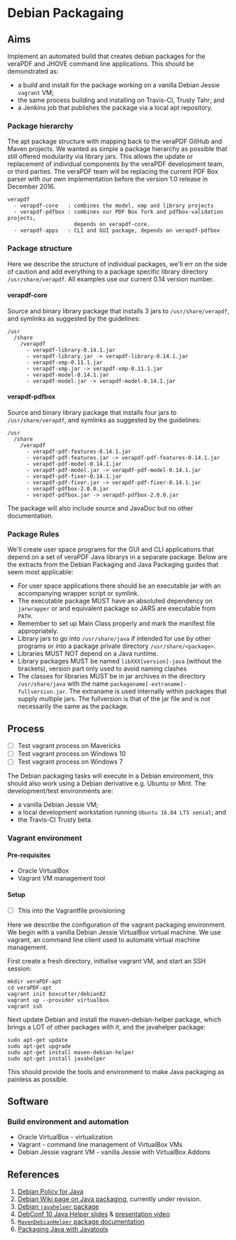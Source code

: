 Debian Packagaing
=================
Aims
----
Implement an automated build that creates debian packages for the veraPDF and
JHOVE command line applications. This should be demonstrated as:
- a build and install for the package working on a vanilla Debian Jessie `vagrant` VM;
- the same process building and installing on Travis-CI, Trusty Tahr; and
- a Jenkins job that publishes the package via a local apt repository.

### Package hierarchy
The apt package structure with mapping back to the veraPDF GitHub and Maven projects. We wanted as simple a package hierarchy as possible that still offered modularity via library jars. This allows the update or replacement of individual components by the veraPDF development team, or third parties. The veraPDF team will be replacing the current PDF Box parser with our own implementation before the version 1.0 release in December 2016.

    verapdf
      - verapdf-core   : combines the model, xmp and library projects
      - verapdf-pdfbox : combines our PDF Box fork and pdfbox-validation projects,
                         depends on verapdf-core.
      - verapdf-apps   : CLI and GUI package, depends on verapdf-pdfbox

### Package structure
Here we describe the structure of individual packages, we'll err on the side of caution and add everything to a package specific library directory `/usr/share/verapdf`. All examples use our current 0.14 version number.
#### verapdf-core
Source and binary library package that installs 3 jars to `/usr/share/verapdf`, and symlinks as suggested by the guidelines:

    /usr
      /share
        /verapdf
          - verapdf-library-0.14.1.jar
          - verapdf-library.jar -> verapdf-library-0.14.1.jar
          - verapdf-xmp-0.11.1.jar
          - verapdf-xmp.jar -> verapdf-xmp-0.11.1.jar
          - verapdf-model-0.14.1.jar
          - verapdf-model.jar -> verapdf-model-0.14.1.jar
#### verapdf-pdfbox
Source and binary library package that installs four jars to `/usr/share/verapdf`, and symlinks as suggested by the guidelines:

    /usr
      /share
        /verapdf
          - verapdf-pdf-features-0.14.1.jar
          - verapdf-pdf-features.jar -> verapdf-pdf-features-0.14.1.jar
          - verapdf-pdf-model-0.14.1.jar
          - verapdf-pdf-model.jar -> verapdf-pdf-model-0.14.1.jar
          - verapdf-pdf-fixer-0.14.1.jar
          - verapdf-pdf-fixer.jar -> verapdf-pdf-fixer-0.14.1.jar
          - verapdf-pdfbox-2.0.0.jar
          - verapdf-pdfbox.jar -> verapdf-pdfbox-2.0.0.jar

The package will also include source and JavaDoc but no other documentation.
### Package Rules
We'll create user space programs for the GUI and CLI applications that depend on a set of veraPDF Java librarys in a separate package. Below are the extracts from the Debian Packaging and Java Packaging guides that seem most applicable:
 - For user space applications there should be an executable jar with an accompanying wrapper script or symlink.
 - The executable package MUST have an absoluted dependency on `jarwrapper` or and equivalent package so JARS are executable from `PATH`.
 - Remember to set up Main Class properly and mark the manifest file appropriately.
 - Library jars to go into `/usr/share/java` if intended for use by other programs or into a package private directory `/usr/share/<package>`.
 - Libraries MUST NOT depend on a Java runtime.
 - Library packages MUST be named `libXXX[version]-java` (without the brackets), version part only used to avoid naming clashes
 - The classes for libraries MUST be in jar archives in the directory `/usr/share/java` with the name `packagename[-extraname]-fullversion.jar`. The extraname is used internally within packages that supply multiple jars. The fullversion is that of the jar file and is not necessarily the same as the package.


Process
-------
- [ ] Test vagrant process on Mavericks
- [ ] Test vagrant process on Windows 10
- [ ] Test vagrant process on Windows 7

The Debian packaging tasks will execute in a Debian environment, this should also
work using a Debian derivative e.g. Ubuntu or Mint. The development/test environments are:
- a vanilla Debian Jessie VM;
- a local development workstation running `Ubuntu 16.04 LTS xenial`; and
- the Travis-CI Trusty beta.


### Vagrant environment
#### Pre-requisites
- Oracle VirtualBox
- Vagrant VM management tool

#### Setup
- [ ] This into the Vagrantfile provisioning

Here we describe the configuration of the vagrant packaging environment. We begin
with a vanilla Debian Jessie VirtualBox virtual machine. We use vagrant, an
command line client used to automate virtual machine management.

First create a fresh directory, initialise vagrant VM, and start an SSH session:

    mkdir veraPDF-apt
    cd veraPDF-apt
    vagrant init boxcutter/debian82
    vagrant up --provider virtualbox
    vagrant ssh
Next update Debian and install the maven-debian-helper package, which brings a LOT of other packages with it, and the javahelper package:

    sudo apt-get update
    sudo apt-get upgrade
    sudo apt-get install maven-debian-helper
    sudo apt-get install javahelper
This should provide the tools and environment to make Java packaging as painless as possible.

Software
---------
### Build environment and automation
- Oracle VirtualBox - virtualization
- Vagrant - command line management of VirtualBox VMs
- Debian Jessie vagrant VM - vanilla Jessie with VirtualBox Addons

References
----------
1. [Debian Policy for Java](https://www.debian.org/doc/packaging-manuals/java-policy/index.html)
2. [Debian Wiki page on Java packaging](https://wiki.debian.org/Java/Packaging), currently under revision.
3. [Debian `javahelper` package](https://packages.debian.org/sid/javahelper)
4. [DebConf 10 Java Helper slides](http://pkg-java.alioth.debian.org/docs/debconf10-javahelper-slides.pdf) & [presentation video](http://caesar.acc.umu.se/pub/debian-meetings/2010/debconf10/high/1293_Packaging_with_javahelper.ogv)
5. [`MavenDebianHelper` package documentation](https://wiki.debian.org/Java/MavenDebianHelper)
6. [Packaging Java with Javatools](http://pkg-java.alioth.debian.org/docs/tutorial.html)

